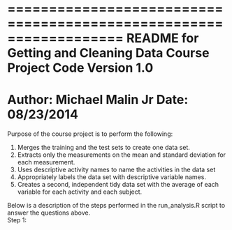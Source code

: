 ==================================================================
README for Getting and Cleaning Data Course Project Code
Version 1.0
==================================================================
Author: Michael Malin Jr
Date: 08/23/2014
==================================================================
Purpose of the course project is to perform the following:
1. Merges the training and the test sets to create one data set.
2. Extracts only the measurements on the mean and standard deviation for each measurement. 
3. Uses descriptive activity names to name the activities in the data set
4. Appropriately labels the data set with descriptive variable names. 
5. Creates a second, independent tidy data set with the average of each variable for each activity and each subject. 

Below is a description of the steps performed in the run_analysis.R script  to answer the questions above.<br>
Step 1: 
